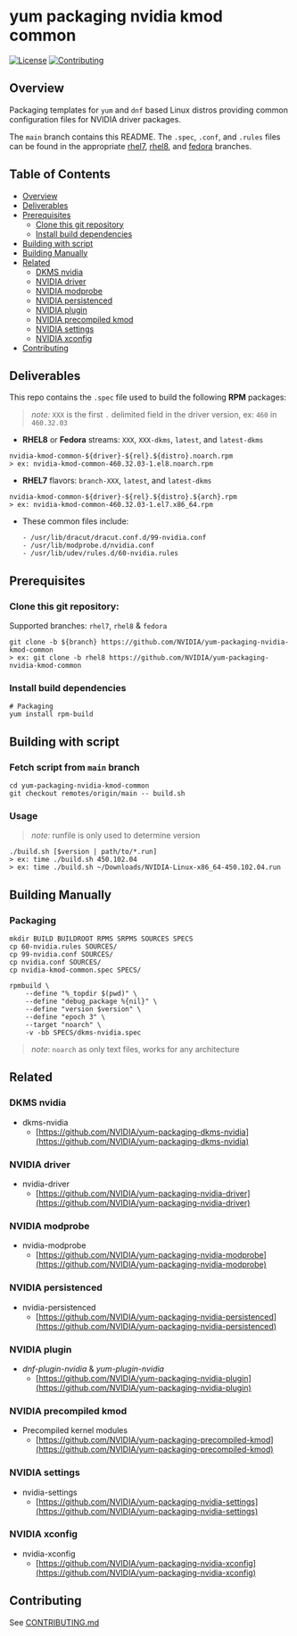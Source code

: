 # yum packaging nvidia kmod common

[![License](https://img.shields.io/badge/License-Apache%202.0-blue.svg)](https://opensource.org/licenses/Apache-2.0)
[![Contributing](https://img.shields.io/badge/Contributing-Developer%20Certificate%20of%20Origin-violet)](https://developercertificate.org)

## Overview

Packaging templates for `yum` and `dnf` based Linux distros providing common configuration files for NVIDIA driver packages.

The `main` branch contains this README. The `.spec`, `.conf`, and `.rules` files can be found in the appropriate [rhel7](../../tree/rhel7), [rhel8](../../tree/rhel8), and [fedora](../../tree/fedora) branches.

## Table of Contents

- [Overview](#Overview)
- [Deliverables](#Deliverables)
- [Prerequisites](#Prerequisites)
  * [Clone this git repository](#Clone-this-git-repository)
  * [Install build dependencies](#Install-build-dependencies)
- [Building with script](#Building-with-script)
- [Building Manually](#Building-Manually)
- [Related](#Related)
  * [DKMS nvidia](#DKMS-nvidia)
  * [NVIDIA driver](#NVIDIA-driver)
  * [NVIDIA modprobe](#NVIDIA-modprobe)
  * [NVIDIA persistenced](#NVIDIA-persistenced)
  * [NVIDIA plugin](#NVIDIA-plugin)
  * [NVIDIA precompiled kmod](#NVIDIA-precompiled-kmod)
  * [NVIDIA settings](#NVIDIA-settings)
  * [NVIDIA xconfig](#NVIDIA-xconfig)
- [Contributing](#Contributing)


## Deliverables

This repo contains the `.spec` file used to build the following **RPM** packages:


> _note:_ `XXX` is the first `.` delimited field in the driver version, ex: `460` in `460.32.03`

* **RHEL8** or **Fedora** streams: `XXX`, `XXX-dkms`, `latest`, and `latest-dkms`
 ```shell
 nvidia-kmod-common-${driver}-${rel}.${distro}.noarch.rpm
 > ex: nvidia-kmod-common-460.32.03-1.el8.noarch.rpm
 ```


 * **RHEL7** flavors: `branch-XXX`, `latest`, and `latest-dkms`
  ```shell
  nvidia-kmod-common-${driver}-${rel}.${distro}.${arch}.rpm
  > ex: nvidia-kmod-common-460.32.03-1.el7.x86_64.rpm
  ```


* These common files include:
  ```shell
  - /usr/lib/dracut/dracut.conf.d/99-nvidia.conf
  - /usr/lib/modprobe.d/nvidia.conf
  - /usr/lib/udev/rules.d/60-nvidia.rules
  ```


## Prerequisites

### Clone this git repository:

Supported branches: `rhel7`, `rhel8` & `fedora`

```shell
git clone -b ${branch} https://github.com/NVIDIA/yum-packaging-nvidia-kmod-common
> ex: git clone -b rhel8 https://github.com/NVIDIA/yum-packaging-nvidia-kmod-common
```

### Install build dependencies

```shell
# Packaging
yum install rpm-build
```

## Building with script

### Fetch script from `main` branch

```shell
cd yum-packaging-nvidia-kmod-common
git checkout remotes/origin/main -- build.sh
```

### Usage

> _note:_ runfile is only used to determine version

```shell
./build.sh [$version | path/to/*.run]
> ex: time ./build.sh 450.102.04
> ex: time ./build.sh ~/Downloads/NVIDIA-Linux-x86_64-450.102.04.run
```


## Building Manually

### Packaging

```shell
mkdir BUILD BUILDROOT RPMS SRPMS SOURCES SPECS
cp 60-nvidia.rules SOURCES/
cp 99-nvidia.conf SOURCES/
cp nvidia.conf SOURCES/
cp nvidia-kmod-common.spec SPECS/

rpmbuild \
    --define "%_topdir $(pwd)" \
    --define "debug_package %{nil}" \
    --define "version $version" \
    --define "epoch 3" \
    --target "noarch" \
    -v -bb SPECS/dkms-nvidia.spec
```

> _note_: `noarch` as only text files, works for any architecture


## Related

### DKMS nvidia

- dkms-nvidia
  * [https://github.com/NVIDIA/yum-packaging-dkms-nvidia](https://github.com/NVIDIA/yum-packaging-dkms-nvidia)

### NVIDIA driver

- nvidia-driver
  * [https://github.com/NVIDIA/yum-packaging-nvidia-driver](https://github.com/NVIDIA/yum-packaging-nvidia-driver)

### NVIDIA modprobe

- nvidia-modprobe
  * [https://github.com/NVIDIA/yum-packaging-nvidia-modprobe](https://github.com/NVIDIA/yum-packaging-nvidia-modprobe)

### NVIDIA persistenced

- nvidia-persistenced
  * [https://github.com/NVIDIA/yum-packaging-nvidia-persistenced](https://github.com/NVIDIA/yum-packaging-nvidia-persistenced)

### NVIDIA plugin

- _dnf-plugin-nvidia_ & _yum-plugin-nvidia_
  * [https://github.com/NVIDIA/yum-packaging-nvidia-plugin](https://github.com/NVIDIA/yum-packaging-nvidia-plugin)

### NVIDIA precompiled kmod

- Precompiled kernel modules
  * [https://github.com/NVIDIA/yum-packaging-precompiled-kmod](https://github.com/NVIDIA/yum-packaging-precompiled-kmod)

### NVIDIA settings

- nvidia-settings
  * [https://github.com/NVIDIA/yum-packaging-nvidia-settings](https://github.com/NVIDIA/yum-packaging-nvidia-settings)

### NVIDIA xconfig

- nvidia-xconfig
  * [https://github.com/NVIDIA/yum-packaging-nvidia-xconfig](https://github.com/NVIDIA/yum-packaging-nvidia-xconfig)


## Contributing

See [CONTRIBUTING.md](CONTRIBUTING.md)
